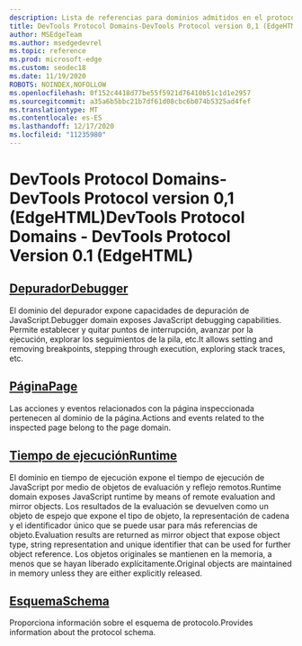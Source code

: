 ```yaml
---
description: Lista de referencias para dominios admitidos en el protocolo Microsoft Edge DevTools, versión 0,1.
title: DevTools Protocol Domains-DevTools Protocol version 0,1 (EdgeHTML)
author: MSEdgeTeam
ms.author: msedgedevrel
ms.topic: reference
ms.prod: microsoft-edge
ms.custom: seodec18
ms.date: 11/19/2020
ROBOTS: NOINDEX,NOFOLLOW
ms.openlocfilehash: 0f152c4418d77be55f5921d76410b51c1d1e2957
ms.sourcegitcommit: a35a6b5bbc21b7df61d08cbc6b074b5325ad4fef
ms.translationtype: MT
ms.contentlocale: es-ES
ms.lasthandoff: 12/17/2020
ms.locfileid: "11235980"
---
```

# <span data-ttu-id="e7229-103">DevTools Protocol Domains-DevTools Protocol version 0,1 (EdgeHTML)</span><span class="sxs-lookup"><span data-stu-id="e7229-103">DevTools Protocol Domains - DevTools Protocol Version 0.1 (EdgeHTML)</span></span>  

## [<span data-ttu-id="e7229-104">Depurador</span><span class="sxs-lookup"><span data-stu-id="e7229-104">Debugger</span></span>](debugger.md)  

<span data-ttu-id="e7229-105">El dominio del depurador expone capacidades de depuración de JavaScript.</span><span class="sxs-lookup"><span data-stu-id="e7229-105">Debugger domain exposes JavaScript debugging capabilities.</span></span> <span data-ttu-id="e7229-106">Permite establecer y quitar puntos de interrupción, avanzar por la ejecución, explorar los seguimientos de la pila, etc.</span><span class="sxs-lookup"><span data-stu-id="e7229-106">It allows setting and removing breakpoints, stepping through execution, exploring stack traces, etc.</span></span>
## [<span data-ttu-id="e7229-107">Página</span><span class="sxs-lookup"><span data-stu-id="e7229-107">Page</span></span>](page.md)
<span data-ttu-id="e7229-108">Las acciones y eventos relacionados con la página inspeccionada pertenecen al dominio de la página.</span><span class="sxs-lookup"><span data-stu-id="e7229-108">Actions and events related to the inspected page belong to the page domain.</span></span>
## [<span data-ttu-id="e7229-109">Tiempo de ejecución</span><span class="sxs-lookup"><span data-stu-id="e7229-109">Runtime</span></span>](runtime.md)
<span data-ttu-id="e7229-110">El dominio en tiempo de ejecución expone el tiempo de ejecución de JavaScript por medio de objetos de evaluación y reflejo remotos.</span><span class="sxs-lookup"><span data-stu-id="e7229-110">Runtime domain exposes JavaScript runtime by means of remote evaluation and mirror objects.</span></span> <span data-ttu-id="e7229-111">Los resultados de la evaluación se devuelven como un objeto de espejo que expone el tipo de objeto, la representación de cadena y el identificador único que se puede usar para más referencias de objeto.</span><span class="sxs-lookup"><span data-stu-id="e7229-111">Evaluation results are returned as mirror object that expose object type, string representation and unique identifier that can be used for further object reference.</span></span> <span data-ttu-id="e7229-112">Los objetos originales se mantienen en la memoria, a menos que se hayan liberado explícitamente.</span><span class="sxs-lookup"><span data-stu-id="e7229-112">Original objects are maintained in memory unless they are either explicitly released.</span></span>
## [<span data-ttu-id="e7229-113">Esquema</span><span class="sxs-lookup"><span data-stu-id="e7229-113">Schema</span></span>](schema.md)
<span data-ttu-id="e7229-114">Proporciona información sobre el esquema de protocolo.</span><span class="sxs-lookup"><span data-stu-id="e7229-114">Provides information about the protocol schema.</span></span>
